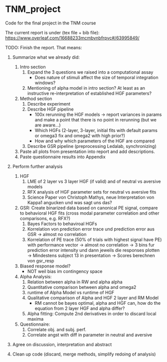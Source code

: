 # TNM_project
Code for the final project in the TNM course

The current report is under (tex file + bib file):
https://www.overleaf.com/16688233mcmbvnbfrpvc#/63995849/ 

TODO: Finish the report. That means:


1) Summarize what we already did:
    1) Intro section
        1) Expand the 3 questions we raised into a computational assay
            - Does nature of stimuli affect the size of temporal integration windows?
        2) Mentioning of alpha model in intro section? At least as an instructive re-interpretation of established HGF parameters?
    2) Method section
        1) Describe experiment
        2) Describe HGF pipeline 
            - 100x rerunning the HGF models -> report variances in params and make a point that there is no point in rerunning (but we are aware...)
            - Which HGFs (2-layer, 3-layer, initial fits with default params or omega3 fix and omega2 with high prior?)
            - How and why which parameters of the HGF are compared
        3) Describe GSR pipeline (preprocessing Ledalab, synchronizing)
    3) Paste all plots from presentation into report and add descriptions.
    4) Paste questionnaire results into Appendix 




2) Perform further analysis
    1) HGF 
        1) LME of 2 layer vs 3 layer HGF (if valid) and of neutral vs aversive models
        2) RFX analysis of HGF parameter sets for neutral vs aversive fits
        3) Science Paper von Christoph Mathys, neue Interpretation von Kappa1 angucken und was sagt uns das?  
    2) GSR: Create binarized data based on canonical PE signal, compare to behavioral HGF fits (cross modal parameter correlation and other comparisons, e.g. RFX?)
        1) Bayes Factors to behaviroal HGFs
        2) Korrelation von prediction error trace und prediction error aus GSR -> almost no correlation 
        3) Korrelation of PE trace (50% of trials with highest signal have PE) with performance vector -> almost no correlation
        -> 3 bins fur prediction error intensity und dann jeweils die responses plotten -> Mindestens subject 13 in presentation
        -> Scores berechnen von gsr_resp
    3) Biased response model?
        -   NOT weil bias im contingency space
    4) Alpha Analysis:
        1) Relation between alpha in RW and alpha alpha
        2) Quantitative comparison between alpha and omega2
        3) runtime of Alpha Model vs runtime of HGF
        4) Qualitative comparison of Alpha and HGF 2 layer and RM Model
            - RM cannot be bayes optimal, alpha and HGF can, how do the equation from 2 layer HGF and alpha differ?
        5) Alpha fitting: Compute 2nd derivatives in order to discard local maxima
    5) Questionnaire:
        1) Correlate obj. and subj. perf.
        2) Correlate angst with diff in parameter in neutral and aversive


3) Agree on discussion, interpretation and abstract

4) Clean up code (discard, merge methods, simplify redoing of analysis)
    
